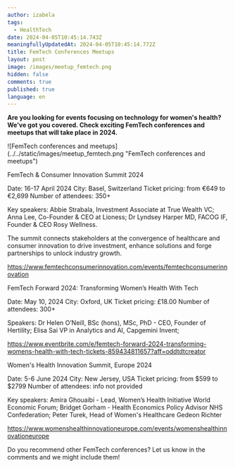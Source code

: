 ```yaml
---
author: izabela
tags:
  - HealthTech
date: 2024-04-05T10:45:14.743Z
meaningfullyUpdatedAt: 2024-04-05T10:45:14.772Z
title: FemTech Conferences Meetups
layout: post
image: /images/meetup_femtech.png
hidden: false
comments: true
published: true
language: en
---
```

**Are you looking for events focusing on technology for women's health? We’ve got you covered. Check exciting FemTech conferences and meetups that will take place in 2024.**

<div className="image">![FemTech conferences and meetups](../../static/images/meetup_femtech.png "FemTech conferences and meetups")</div>

FemTech & Consumer Innovation Summit 2024

Date: 16-17 April 2024
City: Basel, Switzerland
Ticket pricing: from €649 to €2,699
Number of attendees: 350+

Key speakers: Abbie Strabala, Investment Associate at True Wealth VC; Anna Lee, Co-Founder & CEO at Lioness; Dr Lyndsey Harper MD, FACOG IF, Founder & CEO Rosy Wellness.

The summit connects stakeholders at the convergence of healthcare and consumer innovation to drive investment, enhance solutions and forge partnerships to unlock industry growth.

https://www.femtechconsumerinnovation.com/events/femtechconsumerinnovation

FemTech Forward 2024: Transforming Women’s Health With Tech

Date: May 10, 2024
City: Oxford, UK
Ticket pricing: £18.00
Number of attendees: 300+

Speakers: Dr Helen O’Neill, BSc (hons), MSc, PhD - CEO, Founder of Hertility; Elisa Sai
VP in Analytics and AI, Capgemini Invent; 

https://www.eventbrite.com/e/femtech-forward-2024-transforming-womens-health-with-tech-tickets-859434811657?aff=oddtdtcreator

Women's Health Innovation Summit, Europe 2024

Date: 5-6 June 2024
City: New Jersey, USA
Ticket pricing: from $599 to $2799
Number of attendees: info not provided

Key speakers: Amira Ghouaibi - Lead, Women’s Health Initiative World Economic Forum; Bridget Gorham - Health Economics Policy Advisor NHS Confederation; Peter Turek, Head of Women's Healthcare Gedeon Richter

https://www.womenshealthinnovationeurope.com/events/womenshealthinnovationeurope

Do you recommend other FemTech conferences? Let us know in the comments and we might include them!